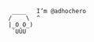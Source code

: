 ```
 ____   I’m @adhochero
/    \  ^
|_O O_)
 `UÛU
 ```

<!---
adhochero/adhochero is a ✨ special ✨ repository because its `README.md` (this file) appears on your GitHub profile.
You can click the Preview link to take a look at your changes.
--->

